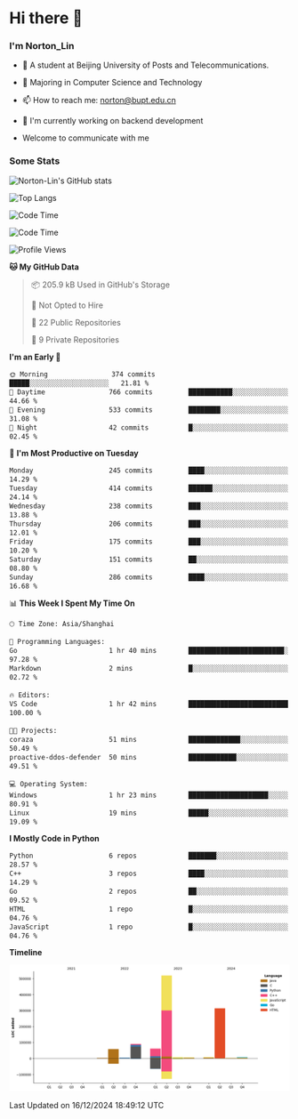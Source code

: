 
# Hi there 👋

### I'm Norton_Lin
- 🏫 A student at Beijing University of Posts and Telecommunications.
- 🌱 Majoring in Computer Science and Technology
- 📫 How to reach me: norton@bupt.edu.cn
- 🌱 I'm currently working on backend development

- Welcome to communicate with me

### Some Stats
![Norton-Lin's GitHub stats](https://github-readme-stats.vercel.app/api?username=Norton-Lin&count_private=true&show_icons=true&theme=radical)

![Top Langs](https://github-readme-stats.vercel.app/api/top-langs/?username=Norton-Lin&langs_count=10&layout=compact)

![Code Time](https://github-readme-stats.vercel.app/api/wakatime?username=Norton_Lin)

<!--START_SECTION:waka-->
![Code Time](http://img.shields.io/badge/Code%20Time-880%20hrs%2016%20mins-blue)

![Profile Views](http://img.shields.io/badge/Profile%20Views-1-blue)

**🐱 My GitHub Data** 

> 📦 205.9 kB Used in GitHub's Storage 
 > 
> 🚫 Not Opted to Hire
 > 
> 📜 22 Public Repositories 
 > 
> 🔑 9 Private Repositories 
 > 
**I'm an Early 🐤** 

```text
🌞 Morning                374 commits         █████░░░░░░░░░░░░░░░░░░░░   21.81 % 
🌆 Daytime                766 commits         ███████████░░░░░░░░░░░░░░   44.66 % 
🌃 Evening                533 commits         ████████░░░░░░░░░░░░░░░░░   31.08 % 
🌙 Night                  42 commits          █░░░░░░░░░░░░░░░░░░░░░░░░   02.45 % 
```
📅 **I'm Most Productive on Tuesday** 

```text
Monday                   245 commits         ████░░░░░░░░░░░░░░░░░░░░░   14.29 % 
Tuesday                  414 commits         ██████░░░░░░░░░░░░░░░░░░░   24.14 % 
Wednesday                238 commits         ███░░░░░░░░░░░░░░░░░░░░░░   13.88 % 
Thursday                 206 commits         ███░░░░░░░░░░░░░░░░░░░░░░   12.01 % 
Friday                   175 commits         ███░░░░░░░░░░░░░░░░░░░░░░   10.20 % 
Saturday                 151 commits         ██░░░░░░░░░░░░░░░░░░░░░░░   08.80 % 
Sunday                   286 commits         ████░░░░░░░░░░░░░░░░░░░░░   16.68 % 
```


📊 **This Week I Spent My Time On** 

```text
🕑︎ Time Zone: Asia/Shanghai

💬 Programming Languages: 
Go                       1 hr 40 mins        ████████████████████████░   97.28 % 
Markdown                 2 mins              █░░░░░░░░░░░░░░░░░░░░░░░░   02.72 % 

🔥 Editors: 
VS Code                  1 hr 42 mins        █████████████████████████   100.00 % 

🐱‍💻 Projects: 
coraza                   51 mins             █████████████░░░░░░░░░░░░   50.49 % 
proactive-ddos-defender  50 mins             ████████████░░░░░░░░░░░░░   49.51 % 

💻 Operating System: 
Windows                  1 hr 23 mins        ████████████████████░░░░░   80.91 % 
Linux                    19 mins             █████░░░░░░░░░░░░░░░░░░░░   19.09 % 
```

**I Mostly Code in Python** 

```text
Python                   6 repos             ███████░░░░░░░░░░░░░░░░░░   28.57 % 
C++                      3 repos             ████░░░░░░░░░░░░░░░░░░░░░   14.29 % 
Go                       2 repos             ██░░░░░░░░░░░░░░░░░░░░░░░   09.52 % 
HTML                     1 repo              █░░░░░░░░░░░░░░░░░░░░░░░░   04.76 % 
JavaScript               1 repo              █░░░░░░░░░░░░░░░░░░░░░░░░   04.76 % 
```



**Timeline**

![Lines of Code chart](https://raw.githubusercontent.com/Norton-Lin/Norton-Lin/main/assets/bar_graph.png)


 Last Updated on 16/12/2024 18:49:12 UTC
<!--END_SECTION:waka-->
